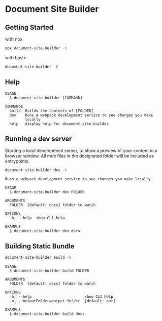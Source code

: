 # Document Site Builder

## Getting Started


with npx:
```bash
npx document-site-builder -h
```

with bash:
```bash
document-site-builder -h
```

## Help
```
USAGE
  $ document-site-builder [COMMAND]

COMMANDS
  build  Builds the contents of [FOLDER]
  dev    Runs a webpack development service to see changes you make
         locally
  help   display help for document-site-builder
```

## Running a dev server

Starting a local development server, to show a preview of your content in a browser window.  All mdx files in the designated folder will be included as entrypoints. 


```bash
document-site-builder dev -h
```

```
Runs a webpack development service to see changes you make locally

USAGE
  $ document-site-builder dev FOLDER

ARGUMENTS
  FOLDER  [default: docs] folder to watch

OPTIONS
  -h, --help  show CLI help

EXAMPLE
  $ document-site-builder dev docs
```

## Building Static Bundle

```bash
document-site-builder build -h
```

```
USAGE
  $ document-site-builder build FOLDER

ARGUMENTS
  FOLDER  [default: docs] folder to watch

OPTIONS
  -h, --help                        show CLI help
  -o, --outputFolder=output folder  [default: out]

EXAMPLE
  $ document-site-builder build docs
```
